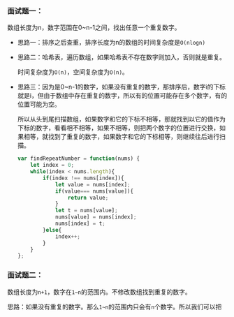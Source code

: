 ### 面试题一：

数组长度为n，数字范围在0~n-1之间，找出任意一个重复数字。

- 思路一：排序之后查重，排序长度为n的数组的时间复杂度是`O(nlogn)`

- 思路二：哈希表，遍历数组，如果哈希表不存在数字则加入，否则就是重复。

  时间复杂度为`O(n)`，空间复杂度为`O(n)`。

- 思路三：因为是0~n-1的数字，如果没有重复的数字，那排序后，数字i的下标就是i，但由于数组中存在重复的数字，所以有的位置可能存在多个数字，有的位置可能为空。

  所以从头到尾扫描数组，如果数字和它的下标不相等，那就找到以它的值作为下标的数字，看看相不相等，如果不相等，则把两个数字的位置进行交换，如果相等，就找到了重复的数字，如果数字和它的下标相等，则继续往后进行扫描。

  ```javascript
  var findRepeatNumber = function(nums) {
      let index = 0;
      while(index < nums.length){
          if(index !== nums[index]){
              let value = nums[index];
              if(value=== nums[value]){
                  return value;
              }
              let t = nums[value];
              nums[value] = nums[index];
              nums[index] = t;
          }else{
              index++;
          }
      }
  };
  
  ```

  

### 面试题二：

数组长度为`n+1`，数字在`1~n`的范围内。不修改数组找到重复的数字。

思路：如果没有重复的数字。那么`1~n`的范围内只会有`n`个数字。所以我们可以把